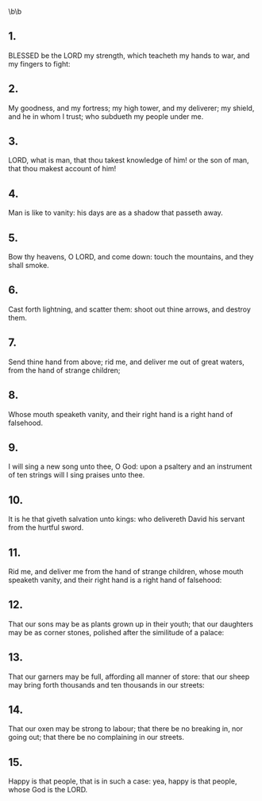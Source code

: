 \b\b
## 1.
BLESSED be the LORD my strength, which teacheth my hands to war, and my fingers to fight:
## 2.
My goodness, and my fortress; my high tower, and my deliverer; my shield, and he in whom I trust; who subdueth my people under me.
## 3.
LORD, what is man, that thou takest knowledge of him!  or the son of man, that thou makest account of him!
## 4.
Man is like to vanity: his days are as a shadow that passeth away.
## 5.
Bow thy heavens, O LORD, and come down: touch the mountains, and they shall smoke.
## 6.
Cast forth lightning, and scatter them: shoot out thine arrows, and destroy them.
## 7.
Send thine hand from above; rid me, and deliver me out of great waters, from the hand of strange children;
## 8.
Whose mouth speaketh vanity, and their right hand is a right hand of falsehood.
## 9.
I will sing a new song unto thee, O God: upon a psaltery and an instrument of ten strings will I sing praises unto thee.
## 10.
It is he that giveth salvation unto kings: who delivereth David his servant from the hurtful sword.
## 11.
Rid me, and deliver me from the hand of strange children, whose mouth speaketh vanity, and their right hand is a right hand of falsehood:
## 12.
That our sons may be as plants grown up in their youth; that our daughters may be as corner stones, polished after the similitude of a palace:
## 13.
That our garners may be full, affording all manner of store: that our sheep may bring forth thousands and ten thousands in our streets:
## 14.
That our oxen may be strong to labour; that there be no breaking in, nor going out; that there be no complaining in our streets.
## 15.
Happy is that people, that is in such a case: yea, happy is that people, whose God is the LORD.
